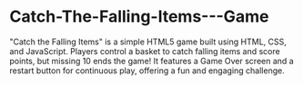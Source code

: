 # Catch-The-Falling-Items---Game
 "Catch the Falling Items" is a simple HTML5 game built using HTML, CSS, and JavaScript. Players control a basket to catch falling items and score points, but missing 10 ends the game! It features a Game Over screen and a restart button for continuous play, offering a fun and engaging challenge.
